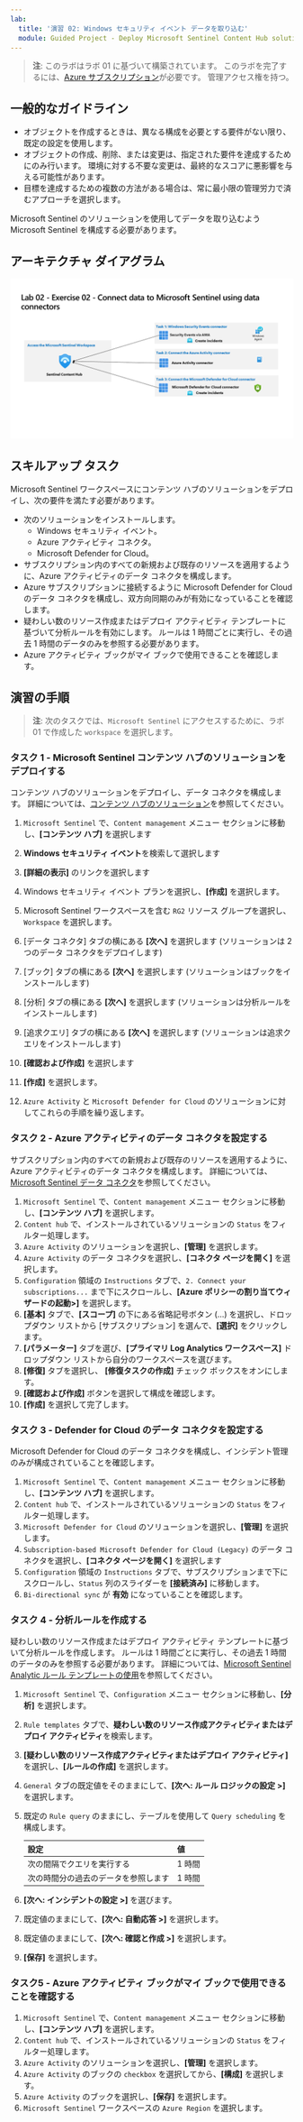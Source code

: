 ```yaml
---
lab:
  title: '演習 02: Windows セキュリティ イベント データを取り込む'
  module: Guided Project - Deploy Microsoft Sentinel Content Hub solutions and data connectors
---
```


>**注**: このラボはラボ 01 に基づいて構築されています。 このラボを完了するには、[Azure サブスクリプション](https://azure.microsoft.com/free/?azure-portal=true)が必要です。 管理アクセス権を持つ。

## 一般的なガイドライン

- オブジェクトを作成するときは、異なる構成を必要とする要件がない限り、既定の設定を使用します。
- オブジェクトの作成、削除、または変更は、指定された要件を達成するためにのみ行います。 環境に対する不要な変更は、最終的なスコアに悪影響を与える可能性があります。
- 目標を達成するための複数の方法がある場合は、常に最小限の管理労力で済むアプローチを選択します。

Microsoft Sentinel のソリューションを使用してデータを取り込むよう Microsoft Sentinel を構成する必要があります。

## アーキテクチャ ダイアグラム

![Content Hub データ コネクタのダイアグラム](../Media/apl-5001-lab-diagrams-lab02.png)

## スキルアップ タスク

Microsoft Sentinel ワークスペースにコンテンツ ハブのソリューションをデプロイし、次の要件を満たす必要があります。

- 次のソリューションをインストールします。
  - Windows セキュリティ イベント。
  - Azure アクティビティ コネクタ。
  - Microsoft Defender for Cloud。
- サブスクリプション内のすべての新規および既存のリソースを適用するように、Azure アクティビティのデータ コネクタを構成します。
- Azure サブスクリプションに接続するように Microsoft Defender for Cloud のデータ コネクタを構成し、双方向同期のみが有効になっていることを確認します。
- 疑わしい数のリソース作成またはデプロイ アクティビティ テンプレートに基づいて分析ルールを有効にします。 ルールは 1 時間ごとに実行し、その過去 1 時間のデータのみを参照する必要があります。
- Azure アクティビティ ブックがマイ ブックで使用できることを確認します。

## 演習の手順

>**注**: 次のタスクでは、`Microsoft Sentinel` にアクセスするために、ラボ 01 で作成した `workspace` を選択します。

### タスク 1 - Microsoft Sentinel コンテンツ ハブのソリューションをデプロイする

コンテンツ ハブのソリューションをデプロイし、データ コネクタを構成します。 詳細については、[コンテンツ ハブのソリューション](https://learn.microsoft.com/azure/sentinel/sentinel-solutions)を参照してください。

1. `Microsoft Sentinel` で、`Content management` メニュー セクションに移動し、**[コンテンツ ハブ]** を選択します
1. **Windows セキュリティ イベント**を検索して選択します
1. **[詳細の表示]** のリンクを選択します
1. Windows セキュリティ イベント プランを選択し、**[作成]** を選択します。
1. Microsoft Sentinel ワークスペースを含む `RG2` リソース グループを選択し、`Workspace` を選択します。
1. [データ コネクタ] タブの横にある **[次へ]** を選択します (ソリューションは 2 つのデータ コネクタをデプロイします)
1. [ブック] タブの横にある **[次へ]** を選択します (ソリューションはブックをインストールします)
1. [分析] タブの横にある **[次へ]** を選択します (ソリューションは分析ルールをインストールします)
1. [追求クエリ] タブの横にある **[次へ]** を選択します (ソリューションは追求クエリをインストールします)
1. **[確認および作成]** を選択します
1. **[作成]** を選択します。

1. `Azure Activity` と `Microsoft Defender for Cloud` のソリューションに対してこれらの手順を繰り返します。

### タスク 2 - Azure アクティビティのデータ コネクタを設定する

サブスクリプション内のすべての新規および既存のリソースを適用するように、Azure アクティビティのデータ コネクタを構成します。 詳細については、[Microsoft Sentinel データ コネクタ](https://learn.microsoft.com/azure/sentinel/connect-data-sources)を参照してください。

  1. `Microsoft Sentinel` で、`Content management` メニュー セクションに移動し、**[コンテンツ ハブ]** を選択します。
  1. `Content hub` で、インストールされているソリューションの `Status` をフィルター処理します。
  1. `Azure Activity` のソリューションを選択し、**[管理]** を選択します。
  1. `Azure Activity` のデータ コネクタを選択し、**[コネクタ ページを開く]** を選択します。
  1. `Configuration` 領域の `Instructions` タブで、`2. Connect your subscriptions...` まで下にスクロールし、**[Azure ポリシーの割り当てウィザードの起動>]** を選択します。
  1. **[基本]** タブで、**[スコープ]** の下にある省略記号ボタン (...) を選択し、ドロップダウン リストから [サブスクリプション] を選んで、**[選択]** をクリックします。
  1. **[パラメーター]** タブを選び、**[プライマリ Log Analytics ワークスペース]** ドロップダウン リストから自分のワークスペースを選びます。
  1. **[修復]** タブを選択し、 **[修復タスクの作成]** チェック ボックスをオンにします。
  1. **[確認および作成]** ボタンを選択して構成を確認します。
  1. **[作成]** を選択して完了します。
  
### タスク 3 - Defender for Cloud のデータ コネクタを設定する

Microsoft Defender for Cloud のデータ コネクタを構成し、インシデント管理のみが構成されていることを確認します。

  1. `Microsoft Sentinel` で、`Content management` メニュー セクションに移動し、**[コンテンツ ハブ]** を選択します。
  1. `Content hub` で、インストールされているソリューションの `Status` をフィルター処理します。
  1. `Microsoft Defender for Cloud` のソリューションを選択し、**[管理]** を選択します。
  1. `Subscription-based Microsoft Defender for Cloud (Legacy)` のデータ コネクタを選択し、**[コネクタ ページを開く]** を選択します
  1. `Configuration` 領域の `Instructions` タブで、サブスクリプションまで下にスクロールし、`Status` 列のスライダーを **[接続済み]** に移動します。
  1. `Bi-directional sync` が **有効** になっていることを確認します。

### タスク 4 - 分析ルールを作成する

疑わしい数のリソース作成またはデプロイ アクティビティ テンプレートに基づいて分析ルールを作成します。 ルールは 1 時間ごとに実行し、その過去 1 時間のデータのみを参照する必要があります。 詳細については、[Microsoft Sentinel Analytic ルール テンプレートの使用](https://learn.microsoft.com/azure/sentinel/detect-threats-built-in)を参照してください。

  1. `Microsoft Sentinel` で、`Configuration` メニュー セクションに移動し、**[分析]** を選択します。
  1. `Rule templates` タブで、**疑わしい数のリソース作成アクティビティまたはデプロイ アクティビティ**を検索します。
  1. **[疑わしい数のリソース作成アクティビティまたはデプロイ アクティビティ]** を選択し、**[ルールの作成]** を選択します。
  1. `General` タブの既定値をそのままにして、**[次へ: ルール ロジックの設定 >]** を選択します。
  1. 既定の `Rule query` のままにし、テーブルを使用して `Query scheduling` を構成します。

     |設定 |値|
     |---|---|
     |次の間隔でクエリを実行する|1 時間|
     |次の時間分の過去のデータを参照します|1 時間|

  1. **[次へ: インシデントの設定 >]** を選びます。
  1. 既定値のままにして、**[次へ: 自動応答 >]** を選択します。
  1. 既定値のままにして、**[次へ: 確認と作成 >]** を選択します。
  1. **[保存]** を選択します。

### タスク5 - Azure アクティビティ ブックがマイ ブックで使用できることを確認する

  1. `Microsoft Sentinel` で、`Content management` メニュー セクションに移動し、**[コンテンツ ハブ]** を選択します。
  1. `Content hub` で、インストールされているソリューションの `Status` をフィルター処理します。
  1. `Azure Activity` のソリューションを選択し、**[管理]** を選択します。
  1. `Azure Activity` のブックの `checkbox` を選択してから、**[構成]** を選択します。
  1. `Azure Activity` のブックを選択し、**[保存]** を選択します。
  1. `Microsoft Sentinel` ワークスペースの `Azure Region` を選択します。  
